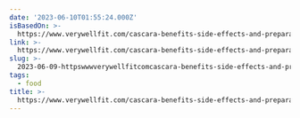 ```yaml
---
date: '2023-06-10T01:55:24.000Z'
isBasedOn: >-
  https://www.verywellfit.com/cascara-benefits-side-effects-and-preparations-4772858
link: >-
  https://www.verywellfit.com/cascara-benefits-side-effects-and-preparations-4772858
slug: >-
  2023-06-09-httpswwwverywellfitcomcascara-benefits-side-effects-and-preparations-4772858
tags:
  - food
title: >-
  https://www.verywellfit.com/cascara-benefits-side-effects-and-preparations-4772858
---
```


